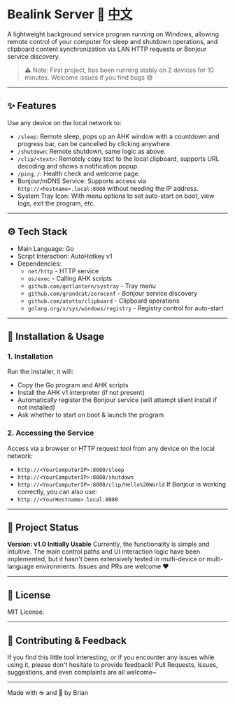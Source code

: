 # Bealink Server 🚀       [中文](README_zh.md)
A lightweight background service program running on Windows, allowing remote control of your computer for sleep and shutdown operations, and clipboard content synchronization via LAN HTTP requests or Bonjour service discovery.

> ⚠️ Note: First project, has been running stably on 2 devices for 10 minutes. Welcome issues if you find bugs 😅
---
## ✨ Features
Use any device on the local network to:
- `/sleep`: Remote sleep, pops up an AHK window with a countdown and progress bar, can be cancelled by clicking anywhere.
- `/shutdown`: Remote shutdown, same logic as above.
- `/clip/<text>`: Remotely copy text to the local clipboard, supports URL decoding and shows a notification popup.
- `/ping`, `/`: Health check and welcome page.
- Bonjour/mDNS Service: Supports access via `http://<hostname>.local:8080` without needing the IP address.
- System Tray Icon: With menu options to set auto-start on boot, view logs, exit the program, etc.
---

## ⚙️ Tech Stack
- Main Language: Go
- Script Interaction: AutoHotkey v1
- Dependencies:
  - `net/http` - HTTP service
  - `os/exec` - Calling AHK scripts
  - `github.com/getlantern/systray` - Tray menu
  - `github.com/grandcat/zeroconf` - Bonjour service discovery
  - `github.com/atotto/clipboard` - Clipboard operations
  - `golang.org/x/sys/windows/registry` - Registry control for auto-start
---

## 🧪 Installation & Usage

### 1. Installation
Run the installer, it will:
- Copy the Go program and AHK scripts
- Install the AHK v1 interpreter (if not present)
- Automatically register the Bonjour service (will attempt silent install if not installed)
- Ask whether to start on boot & launch the program

### 2. Accessing the Service
Access via a browser or HTTP request tool from any device on the local network:
- `http://<YourComputerIP>:8080/sleep`
- `http://<YourComputerIP>:8080/shutdown`
- `http://<YourComputerIP>:8080/clip/Hello%20World`
If Bonjour is working correctly, you can also use:
- `http://<YourHostname>.local:8080`
---

## 🪪 Project Status

**Version: v1.0 Initially Usable**
Currently, the functionality is simple and intuitive. The main control paths and UI interaction logic have been implemented, but it hasn't been extensively tested in multi-device or multi-language environments. Issues and PRs are welcome ❤️

---

## 📄 License

MIT License.

---

## 🤝 Contributing & Feedback

If you find this little tool interesting, or if you encounter any issues while using it, please don't hesitate to provide feedback!
Pull Requests, Issues, suggestions, and even complaints are all welcome~

---

Made with ☕ and 🧠 by Brian
